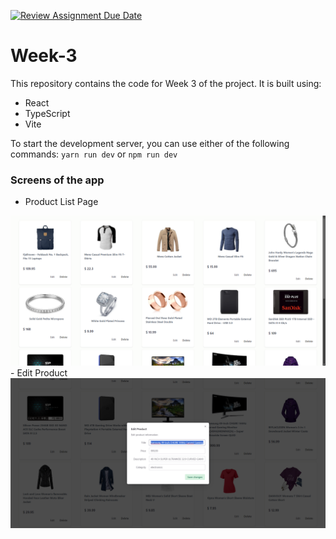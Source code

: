 [![Review Assignment Due Date](https://classroom.github.com/assets/deadline-readme-button-24ddc0f5d75046c5622901739e7c5dd533143b0c8e959d652212380cedb1ea36.svg)](https://classroom.github.com/a/15dhsDVr)

# Week-3

This repository contains the code for Week 3 of the project. It is built using:
- React
- TypeScript
- Vite

To start the development server, you can use either of the following commands:
`yarn run dev`
or
`npm run dev`


### Screens of the app

- Product List Page
<img src="public/products.png" alt="Products" style="width:1200px;"/>
<br/>
- Edit Product
<img src="public/editProduct.png" alt="Edit Product" style="width:1200px;"/>
